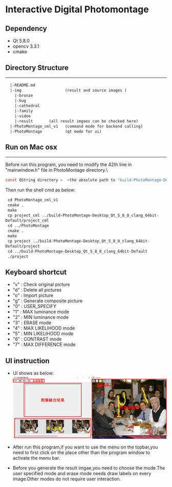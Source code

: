 # Interactive Digital Photomontage

## Dependency
  * Qt 5.8.0
  * opencv 3.3.1
  * cmake
  
## Directory Structure
----------
```
  |-README.md   
  |-img                   (result and source images )
    |-bronze
    |-bug
    |-cathedral
    |-family
    |-video
    |-result       (all result imgaes can be checked here)
  |-PhotoMontage_cml_v1   (command mode for backend calling)
  |-PhotoMontage          (qt mode for ui)
```

## Run on Mac osx
----------
Before run this program, you need to modify the 42th line in "mainwindow.h" file in PhotoMontage directory.\
```C
const QString directory =  <the absolute path to "build-PhotoMontage-Desktop_Qt_5_8_0_clang_64bit-Default" dir>
```
Then run the shell cmd as below:

```
 cd PhotoMontage_cml_v1
 cmake .
 make
 cp project_cml ../build-PhotoMontage-Desktop_Qt_5_8_0_clang_64bit-Default/project_cml
 cd ../PhotoMontage
 cmake .
 make
 cp project ../build-PhotoMontage-Desktop_Qt_5_8_0_clang_64bit-Default/project
 cd ../build-PhotoMontage-Desktop_Qt_5_8_0_clang_64bit-Default
 ./project
```

## Keyboard shortcut
  * "v" : Check original picture
  * "d" : Delete all pictures
  * "o" : Import picture
  * "g" : Generate composite picture
  * "0" : USER_SPECIFY 
  * "1" : MAX luminance mode
  * "2" : MIN luminance mode
  * "3" : ERASE mode
  * "4" : MAX LIKELIHOOD mode 
  * "5" : MIN LIKELIHOOD mode
  * "6" : CONTRAST mode
  * "7" : MAX DIFFERENCE mode


## UI instruction
  * UI shows as below:
  ![avatar](./img/UI.png)
    
  * After run this program,if you want to use the menu on the topbar,you need to first click on the place other than the program window to activate the menu bar.

  * Before you generate the result imgae,you need to choose the mode.The user specified mode and erase mode needs draw labels on every image.Other modes do not require user interaction.



